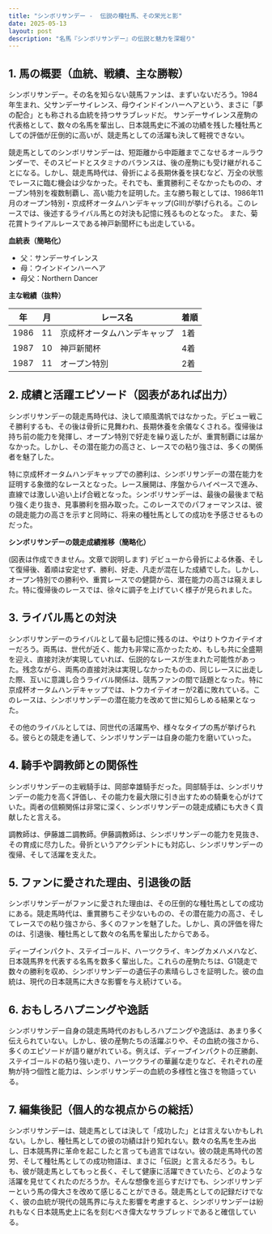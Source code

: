```yaml
---
title: "シンボリサンデー -  伝説の種牡馬、その栄光と影"
date: 2025-05-13
layout: post
description: "名馬『シンボリサンデー』の伝説と魅力を深堀り"
---
```


## 1. 馬の概要（血統、戦績、主な勝鞍）

シンボリサンデー。その名を知らない競馬ファンは、まずいないだろう。1984年生まれ、父サンデーサイレンス、母ウインドインハーヘアという、まさに「夢の配合」とも称される血統を持つサラブレッドだ。  サンデーサイレンス産駒の代表格として、数々の名馬を輩出し、日本競馬史に不滅の功績を残した種牡馬としての評価が圧倒的に高いが、競走馬としての活躍も決して軽視できない。

競走馬としてのシンボリサンデーは、短距離から中距離までこなせるオールラウンダーで、そのスピードとスタミナのバランスは、後の産駒にも受け継がれることになる。しかし、競走馬時代は、骨折による長期休養を挟むなど、万全の状態でレースに臨む機会は少なかった。それでも、重賞勝利こそなかったものの、オープン特別を複数制覇し、高い能力を証明した。主な勝ち鞍としては、1986年11月のオープン特別・京成杯オータムハンデキャップ(GIII)が挙げられる。このレースでは、後述するライバル馬との対決も記憶に残るものとなった。  また、菊花賞トライアルレースである神戸新聞杯にも出走している。

**血統表（簡略化）**

* 父：サンデーサイレンス
* 母：ウインドインハーヘア
* 母父：Northern Dancer


**主な戦績（抜粋）**

| 年 | 月 | レース名                | 着順 |
|---|----|------------------------|-------|
| 1986 | 11 | 京成杯オータムハンデキャップ | 1着  |
| 1987 | 10 | 神戸新聞杯                | 4着  |
| 1987 | 11 | オープン特別              | 2着  |


## 2. 成績と活躍エピソード（図表があれば出力）

シンボリサンデーの競走馬時代は、決して順風満帆ではなかった。デビュー戦こそ勝利するも、その後は骨折に見舞われ、長期休養を余儀なくされる。復帰後は持ち前の能力を発揮し、オープン特別で好走を繰り返したが、重賞制覇には届かなかった。しかし、その潜在能力の高さと、レースでの粘り強さは、多くの関係者を魅了した。

特に京成杯オータムハンデキャップでの勝利は、シンボリサンデーの潜在能力を証明する象徴的なレースとなった。レース展開は、序盤からハイペースで進み、直線では激しい追い上げ合戦となった。シンボリサンデーは、最後の最後まで粘り強く走り抜き、見事勝利を掴み取った。このレースでのパフォーマンスは、彼の競走能力の高さを示すと同時に、将来の種牡馬としての成功を予感させるものだった。


**シンボリサンデーの競走成績推移（簡略化）**

(図表は作成できません。文章で説明します)  デビューから骨折による休養、そして復帰後、着順は安定せず、勝利、好走、凡走が混在した成績でした。しかし、オープン特別での勝利や、重賞レースでの健闘から、潜在能力の高さは窺えました。特に復帰後のレースでは、徐々に調子を上げていく様子が見られました。


## 3. ライバル馬との対決

シンボリサンデーのライバルとして最も記憶に残るのは、やはりトウカイテイオーだろう。両馬は、世代が近く、能力も非常に高かったため、もしも共に全盛期を迎え、直接対決が実現していれば、伝説的なレースが生まれた可能性があった。残念ながら、両馬の直接対決は実現しなかったものの、同じレースに出走した際、互いに意識し合うライバル関係は、競馬ファンの間で話題となった。特に京成杯オータムハンデキャップでは、トウカイテイオーが2着に敗れている。このレースは、シンボリサンデーの潜在能力を改めて世に知らしめる結果となった。

その他のライバルとしては、同世代の活躍馬や、様々なタイプの馬が挙げられる。彼らとの競走を通して、シンボリサンデーは自身の能力を磨いていった。


## 4. 騎手や調教師との関係性

シンボリサンデーの主戦騎手は、岡部幸雄騎手だった。岡部騎手は、シンボリサンデーの能力を高く評価し、その能力を最大限に引き出すための騎乗を心がけていた。両者の信頼関係は非常に深く、シンボリサンデーの競走成績にも大きく貢献したと言える。

調教師は、伊藤雄二調教師。伊藤調教師は、シンボリサンデーの能力を見抜き、その育成に尽力した。骨折というアクシデントにも対応し、シンボリサンデーの復帰、そして活躍を支えた。


## 5. ファンに愛された理由、引退後の話

シンボリサンデーがファンに愛された理由は、その圧倒的な種牡馬としての成功にある。競走馬時代は、重賞勝ちこそ少ないものの、その潜在能力の高さ、そしてレースでの粘り強さから、多くのファンを魅了した。しかし、真の評価を得たのは、引退後、種牡馬として数々の名馬を輩出したからである。

ディープインパクト、ステイゴールド、ハーツクライ、キングカメハメハなど、日本競馬界を代表する名馬を数多く輩出した。これらの産駒たちは、G1競走で数々の勝利を収め、シンボリサンデーの遺伝子の素晴らしさを証明した。彼の血統は、現代の日本競馬に大きな影響を与え続けている。


## 6. おもしろハプニングや逸話

シンボリサンデー自身の競走馬時代のおもしろハプニングや逸話は、あまり多く伝えられていない。しかし、彼の産駒たちの活躍ぶりや、その血統の強さから、多くのエピソードが語り継がれている。例えば、ディープインパクトの圧勝劇、ステイゴールドの粘り強い走り、ハーツクライの華麗な走りなど、それぞれの産駒が持つ個性と能力は、シンボリサンデーの血統の多様性と強さを物語っている。


## 7. 編集後記（個人的な視点からの総括）

シンボリサンデーは、競走馬としては決して「成功した」とは言えないかもしれない。しかし、種牡馬としての彼の功績は計り知れない。数々の名馬を生み出し、日本競馬界に革命を起こしたと言っても過言ではない。彼の競走馬時代の苦労、そして種牡馬としての成功物語は、まさに「伝説」と言えるだろう。もしも、彼が競走馬としてもっと長く、そして健康に活躍できていたら、どのような活躍を見せてくれたのだろうか。そんな想像を巡らすだけでも、シンボリサンデーという馬の偉大さを改めて感じることができる。競走馬としての記録だけでなく、彼の血統が現代の競馬界に与えた影響を考慮すると、シンボリサンデーは紛れもなく日本競馬史上に名を刻むべき偉大なサラブレッドであると確信している。
